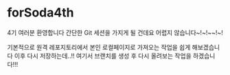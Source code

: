 # forSoda4th
4기 여러분 환영합니다 
간단한 Git 세션을 가지게 될 건데요 
어렵지 않습니다~!~!~~!~!

기본적으로 원격 레포지토리에서 본인 로컬페이지로 가져오는 작업을 쉽게 해보겠습니다
이후 다시 저장하는데..!! 
여기서 브랜치를 생성 후 다시 올려보는 작업을 하겠습니다!!!
